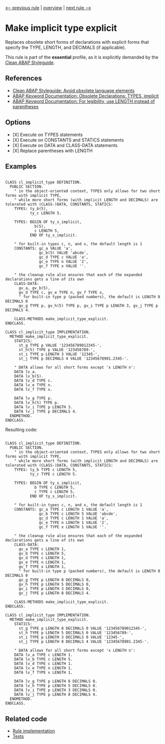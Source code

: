 [<-- previous rule](ChainOfOneRule.md) | [overview](../rules.md) | [next rule -->](FinalVariableRule.md)

# Make implicit type explicit

Replaces obsolete short forms of declarations with explicit forms that specify the TYPE, LENGTH, and DECIMALS \(if applicable\).

This rule is part of the **essential** profile, as it is explicitly demanded by the [Clean ABAP Styleguide](https://github.com/SAP/styleguides/blob/main/clean-abap/CleanABAP.md).

## References

* [Clean ABAP Styleguide: Avoid obsolete language elements](https://github.com/SAP/styleguides/blob/main/clean-abap/CleanABAP.md#avoid-obsolete-language-elements)
* [ABAP Keyword Documentation: Obsolete Declarations: TYPES, implicit](https://help.sap.com/doc/abapdocu_latest_index_htm/latest/en-US/index.htm?file=abaptypes_implicit.htm)
* [ABAP Keyword Documentation: For legibility, use LENGTH instead of parentheses](https://help.sap.com/doc/abapdocu_latest_index_htm/latest/en-US/index.htm?file=abapdata_simple.htm)

## Options

* \[X\] Execute on TYPES statements
* \[X\] Execute on CONSTANTS and STATICS statements
* \[X\] Execute on DATA and CLASS-DATA statements
* \[X\] Replace parentheses with LENGTH

## Examples


```ABAP

CLASS cl_implicit_type DEFINITION.
  PUBLIC SECTION.
    " in the object-oriented context, TYPES only allows for two short forms with implicit TYPE,
    " while more short forms (with implicit LENGTH and DECIMALS) are tolerated with (CLASS-)DATA, CONSTANTS, STATICS:
    TYPES: ty_b(5),
           ty_c LENGTH 5.

    TYPES: BEGIN OF ty_s_implicit,
             b(5),
             c LENGTH 5,
           END OF ty_s_implicit.

    " for built-in types c, n, and x, the default length is 1
    CONSTANTS: gc_a VALUE 'a',
               gc_b(5) VALUE 'abcde',
               gc_d TYPE c VALUE 'a',
               gc_e TYPE n VALUE '2',
               gc_f TYPE x VALUE ''.

    " the cleanup rule also ensures that each of the expanded declarations gets a line of its own
    CLASS-DATA:
      gv_a, gv_b(5),
      gv_d TYPE c, gv_e TYPE n, gv_f TYPE x,
      " for built-in type p (packed numbers), the default is LENGTH 8 DECIMALS 0
      gv_g TYPE p, gv_h(5) TYPE p, gv_i TYPE p LENGTH 3, gv_j TYPE p DECIMALS 4.

    CLASS-METHODS make_implicit_type_explicit.
ENDCLASS.

CLASS cl_implicit_type IMPLEMENTATION.
  METHOD make_implicit_type_explicit.
    STATICS:
      st_g TYPE p VALUE '123456789012345-',
      st_h(5) TYPE p VALUE '123456789-',
      st_i TYPE p LENGTH 3 VALUE '12345-',
      st_j TYPE p DECIMALS 4 VALUE '12345678901.2345-'.

    " DATA allows for all short forms except 'x LENGTH n':
    DATA lv_a.
    DATA lv_b(5).
    DATA lv_d TYPE c.
    DATA lv_e TYPE n.
    DATA lv_f TYPE x.

    DATA lv_g TYPE p.
    DATA lv_h(5) TYPE p.
    DATA lv_i TYPE p LENGTH 3.
    DATA lv_j TYPE p DECIMALS 4.
  ENDMETHOD.
ENDCLASS.
```

Resulting code:

```ABAP

CLASS cl_implicit_type DEFINITION.
  PUBLIC SECTION.
    " in the object-oriented context, TYPES only allows for two short forms with implicit TYPE,
    " while more short forms (with implicit LENGTH and DECIMALS) are tolerated with (CLASS-)DATA, CONSTANTS, STATICS:
    TYPES: ty_b TYPE c LENGTH 5,
           ty_c TYPE c LENGTH 5.

    TYPES: BEGIN OF ty_s_implicit,
             b TYPE c LENGTH 5,
             c TYPE c LENGTH 5,
           END OF ty_s_implicit.

    " for built-in types c, n, and x, the default length is 1
    CONSTANTS: gc_a TYPE c LENGTH 1 VALUE 'a',
               gc_b TYPE c LENGTH 5 VALUE 'abcde',
               gc_d TYPE c LENGTH 1 VALUE 'a',
               gc_e TYPE n LENGTH 1 VALUE '2',
               gc_f TYPE x LENGTH 1 VALUE ''.

    " the cleanup rule also ensures that each of the expanded declarations gets a line of its own
    CLASS-DATA:
      gv_a TYPE c LENGTH 1,
      gv_b TYPE c LENGTH 5,
      gv_d TYPE c LENGTH 1,
      gv_e TYPE n LENGTH 1,
      gv_f TYPE x LENGTH 1,
      " for built-in type p (packed numbers), the default is LENGTH 8 DECIMALS 0
      gv_g TYPE p LENGTH 8 DECIMALS 0,
      gv_h TYPE p LENGTH 5 DECIMALS 0,
      gv_i TYPE p LENGTH 3 DECIMALS 0,
      gv_j TYPE p LENGTH 8 DECIMALS 4.

    CLASS-METHODS make_implicit_type_explicit.
ENDCLASS.

CLASS cl_implicit_type IMPLEMENTATION.
  METHOD make_implicit_type_explicit.
    STATICS:
      st_g TYPE p LENGTH 8 DECIMALS 0 VALUE '123456789012345-',
      st_h TYPE p LENGTH 5 DECIMALS 0 VALUE '123456789-',
      st_i TYPE p LENGTH 3 DECIMALS 0 VALUE '12345-',
      st_j TYPE p LENGTH 8 DECIMALS 4 VALUE '12345678901.2345-'.

    " DATA allows for all short forms except 'x LENGTH n':
    DATA lv_a TYPE c LENGTH 1.
    DATA lv_b TYPE c LENGTH 5.
    DATA lv_d TYPE c LENGTH 1.
    DATA lv_e TYPE n LENGTH 1.
    DATA lv_f TYPE x LENGTH 1.

    DATA lv_g TYPE p LENGTH 8 DECIMALS 0.
    DATA lv_h TYPE p LENGTH 5 DECIMALS 0.
    DATA lv_i TYPE p LENGTH 3 DECIMALS 0.
    DATA lv_j TYPE p LENGTH 8 DECIMALS 4.
  ENDMETHOD.
ENDCLASS.
```

## Related code

* [Rule implementation](../../com.sap.adt.abapcleaner/src/com/sap/adt/abapcleaner/rules/declarations/ImplicitTypeRule.java)
* [Tests](../../test/com.sap.adt.abapcleaner.test/src/com/sap/adt/abapcleaner/rules/declarations/ImplicitTypeTest.java)

